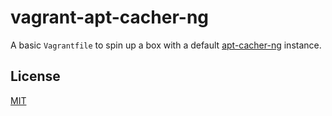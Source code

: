 # vagrant-apt-cacher-ng

A basic `Vagrantfile` to spin up a box with a default [apt-cacher-ng](https://www.unix-ag.uni-kl.de/~bloch/acng/) instance.

## License
[MIT](https://choosealicense.com/licenses/mit/) 